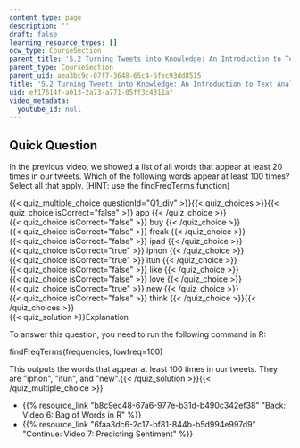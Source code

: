 ```yaml
---
content_type: page
description: ''
draft: false
learning_resource_types: []
ocw_type: CourseSection
parent_title: '5.2 Turning Tweets into Knowledge: An Introduction to Text Analytics'
parent_type: CourseSection
parent_uid: aea3bc9c-07f7-3648-65c4-6fec93dd8515
title: '5.2 Turning Tweets into Knowledge: An Introduction to Text Analytics'
uid: ef17614f-a013-2a73-a771-05ff3c4311af
video_metadata:
  youtube_id: null
---
```

## Quick Question

In the previous video, we showed a list of all words that appear at least 20 times in our tweets. Which of the following words appear at least 100 times? Select all that apply. (HINT: use the findFreqTerms function)

{{< quiz_multiple_choice questionId="Q1_div" >}}{{< quiz_choices >}}{{< quiz_choice isCorrect="false" >}} app {{< /quiz_choice >}}  
{{< quiz_choice isCorrect="false" >}} buy {{< /quiz_choice >}}  
{{< quiz_choice isCorrect="false" >}} freak {{< /quiz_choice >}}  
{{< quiz_choice isCorrect="false" >}} ipad {{< /quiz_choice >}}  
{{< quiz_choice isCorrect="true" >}} iphon {{< /quiz_choice >}}  
{{< quiz_choice isCorrect="true" >}} itun {{< /quiz_choice >}}  
{{< quiz_choice isCorrect="false" >}} like {{< /quiz_choice >}}  
{{< quiz_choice isCorrect="false" >}} love {{< /quiz_choice >}}  
{{< quiz_choice isCorrect="true" >}} new {{< /quiz_choice >}}  
{{< quiz_choice isCorrect="false" >}} think {{< /quiz_choice >}}{{< /quiz_choices >}}  
{{< quiz_solution >}}Explanation

To answer this question, you need to run the following command in R:

findFreqTerms(frequencies, lowfreq=100)

This outputs the words that appear at least 100 times in our tweets. They are "iphon", "itun", and "new".{{< /quiz_solution >}}{{< /quiz_multiple_choice >}}

- {{% resource_link "b8c9ec48-67a6-977e-b31d-b490c342ef38" "Back: Video 6: Bag of Words in R" %}}
- {{% resource_link "6faa3dc6-2c17-bf81-844b-b5d994e997d9" "Continue: Video 7: Predicting Sentiment" %}}